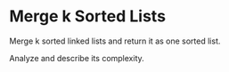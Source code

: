# Merge k Sorted Lists


Merge k sorted linked lists and return it as one sorted list.   

Analyze and describe its complexity.  
